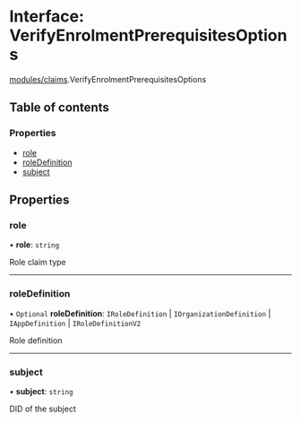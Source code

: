 # Interface: VerifyEnrolmentPrerequisitesOptions

[modules/claims](../modules/modules_claims.md).VerifyEnrolmentPrerequisitesOptions

## Table of contents

### Properties

- [role](modules_claims.VerifyEnrolmentPrerequisitesOptions.md#role)
- [roleDefinition](modules_claims.VerifyEnrolmentPrerequisitesOptions.md#roledefinition)
- [subject](modules_claims.VerifyEnrolmentPrerequisitesOptions.md#subject)

## Properties

### role

• **role**: `string`

Role claim type

___

### roleDefinition

• `Optional` **roleDefinition**: `IRoleDefinition` \| `IOrganizationDefinition` \| `IAppDefinition` \| `IRoleDefinitionV2`

Role definition

___

### subject

• **subject**: `string`

DID of the subject
